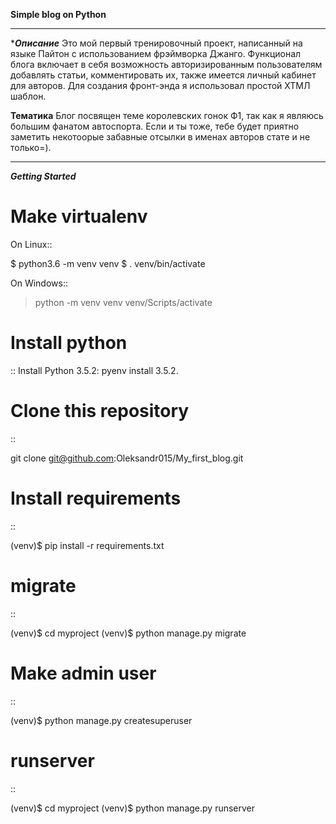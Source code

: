 **Simple blog on Python**

---
****Описание***
Это мой первый тренировочный проект, написанный на языке Пайтон с использованием фрэймворка Джанго.
Функционал блога включает в себя возможность авторизированным пользователям добавлять статьи, комментировать их, также имеется личный кабинет для авторов.
Для создания фронт-энда я использовал простой ХТМЛ шаблон.

****Тематика****
Блог посвящен теме королевских гонок Ф1, так как я являюсь большим фанатом автоспорта. Если и ты тоже, тебе будет приятно заметить некотоорые забавные отсылки в именах авторов стате и не только=).

---
 ***Getting Started***
 
 Make virtualenv
===============

On Linux::

   $ python3.6 -m venv venv
   $ . venv/bin/activate

On Windows::

   > python -m venv venv
   > venv/Scripts/activate

Install python
===============

::
Install Python 3.5.2: pyenv install 3.5.2.


Clone this repository
===============

::

git clone git@github.com:Oleksandr015/My_first_blog.git

Install requirements
===============

::

   (venv)$ pip install -r requirements.txt

migrate
=======

::

   (venv)$ cd myproject
   (venv)$ python manage.py migrate

Make admin user
===============

::

   (venv)$ python manage.py createsuperuser

runserver
=========

::

   (venv)$ cd myproject
   (venv)$ python manage.py runserver

